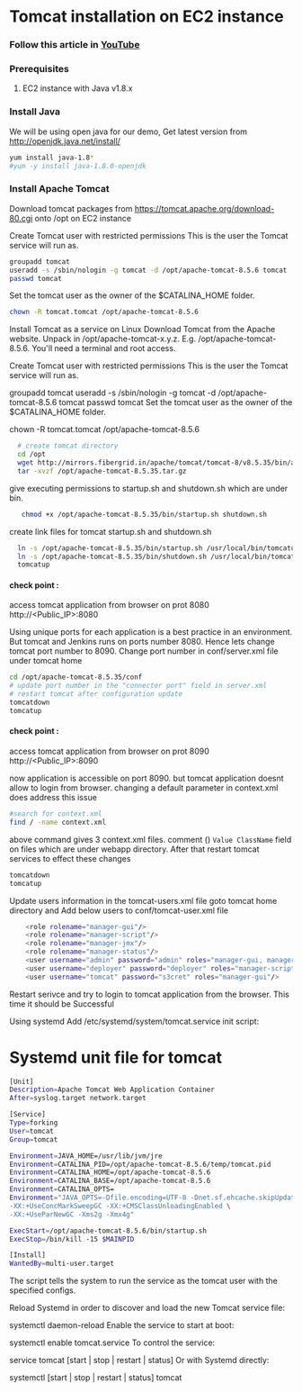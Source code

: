 # Tomcat installation on EC2 instance

### Follow this article in **[YouTube](https://www.youtube.com/watch?v=m21nFreFw8A)**
### Prerequisites
1. EC2 instance with Java v1.8.x 

### Install Java
We will be using open java for our demo, Get latest version from http://openjdk.java.net/install/
```sh 
yum install java-1.8*
#yum -y install java-1.8.0-openjdk
```
### Install Apache Tomcat
Download tomcat packages from  https://tomcat.apache.org/download-80.cgi onto /opt on EC2 instance

Create Tomcat user with restricted permissions
This is the user the Tomcat service will run as.
```sh 
groupadd tomcat
useradd -s /sbin/nologin -g tomcat -d /opt/apache-tomcat-8.5.6 tomcat
passwd tomcat
```
Set the tomcat user as the owner of the $CATALINA_HOME folder.
```sh 
chown -R tomcat.tomcat /opt/apache-tomcat-8.5.6
```
Install Tomcat as a service on Linux
Download Tomcat from the Apache website.
Unpack in /opt/apache-tomcat-x.y.z. E.g. /opt/apache-tomcat-8.5.6.
You'll need a terminal and root access.

Create Tomcat user with restricted permissions
This is the user the Tomcat service will run as.

groupadd tomcat
useradd -s /sbin/nologin -g tomcat -d /opt/apache-tomcat-8.5.6 tomcat
passwd tomcat
Set the tomcat user as the owner of the $CATALINA_HOME folder.

chown -R tomcat.tomcat /opt/apache-tomcat-8.5.6


```sh 
  # create tomcat directory
  cd /opt
  wget http://mirrors.fibergrid.in/apache/tomcat/tomcat-8/v8.5.35/bin/apache-tomcat-8.5.35.tar.gz
  tar -xvzf /opt/apache-tomcat-8.5.35.tar.gz
```
give executing permissions to startup.sh and shutdown.sh which are under bin. 
```sh
   chmod +x /opt/apache-tomcat-8.5.35/bin/startup.sh shutdown.sh
```

create link files for tomcat startup.sh and shutdown.sh 
```sh
  ln -s /opt/apache-tomcat-8.5.35/bin/startup.sh /usr/local/bin/tomcatup
  ln -s /opt/apache-tomcat-8.5.35/bin/shutdown.sh /usr/local/bin/tomcatdown
  tomcatup
```
#### check point :
access tomcat application from browser on prot 8080  
http://<Public_IP>:8080

Using unique ports for each application is a best practice in an environment. But tomcat and Jenkins runs on ports number 8080. Hence lets change tomcat port number to 8090. Change port number in conf/server.xml file under tomcat home
```sh
cd /opt/apache-tomcat-8.5.35/conf
# update port number in the "connecter port" field in server.xml
# restart tomcat after configuration update
tomcatdown
tomcatup
```
#### check point :
access tomcat application from browser on prot 8090  
http://<Public_IP>:8090

now application is accessible on port 8090. but tomcat application doesnt allow to login from browser. changing a default parameter in context.xml does address this issue
```sh
#search for context.xml
find / -name context.xml
```
above command gives 3 context.xml files. comment (<!-- & -->) `Value ClassName` field on files which are under webapp directory. 
After that restart tomcat services to effect these changes
```sh 
tomcatdown
tomcatup
```
Update users information in the tomcat-users.xml file
goto tomcat home directory and Add below users to conf/tomcat-user.xml file
```sh
	<role rolename="manager-gui"/>
	<role rolename="manager-script"/>
	<role rolename="manager-jmx"/>
	<role rolename="manager-status"/>
	<user username="admin" password="admin" roles="manager-gui, manager-script, manager-jmx, manager-status"/>
	<user username="deployer" password="deployer" roles="manager-script"/>
	<user username="tomcat" password="s3cret" roles="manager-gui"/>
```
Restart serivce and try to login to tomcat application from the browser. This time it should be Successful

Using systemd
Add /etc/systemd/system/tomcat.service init script:

# Systemd unit file for tomcat
```sh
[Unit]
Description=Apache Tomcat Web Application Container
After=syslog.target network.target

[Service]
Type=forking
User=tomcat
Group=tomcat

Environment=JAVA_HOME=/usr/lib/jvm/jre
Environment=CATALINA_PID=/opt/apache-tomcat-8.5.6/temp/tomcat.pid
Environment=CATALINA_HOME=/opt/apache-tomcat-8.5.6
Environment=CATALINA_BASE=/opt/apache-tomcat-8.5.6
Environment=CATALINA_OPTS=
Environment="JAVA_OPTS=-Dfile.encoding=UTF-8 -Dnet.sf.ehcache.skipUpdateCheck=true \
-XX:+UseConcMarkSweepGC -XX:+CMSClassUnloadingEnabled \
-XX:+UseParNewGC -Xms2g -Xmx4g"

ExecStart=/opt/apache-tomcat-8.5.6/bin/startup.sh
ExecStop=/bin/kill -15 $MAINPID

[Install]
WantedBy=multi-user.target
```
The script tells the system to run the service as the tomcat user with the specified configs.

Reload Systemd in order to discover and load the new Tomcat service file:

systemctl daemon-reload
Enable the service to start at boot:

systemctl enable tomcat.service
To control the service:

service tomcat [start | stop | restart | status]
Or with Systemd directly:

systemctl [start | stop | restart | status] tomcat
